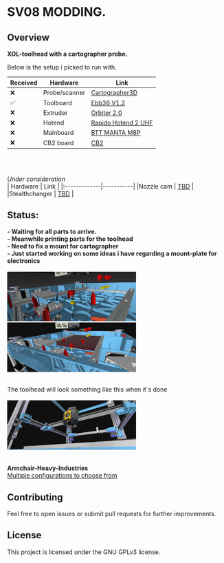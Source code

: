 # SV08 MODDING.
## Overview

**XOL-toolhead with a cartographer probe.** <p>

<p>Below is the setup i picked to run with.</p>


|   Received   |  Hardware |    Link    |
|:-------------|-----------|------------|
| :x:   | Probe/scanner| [Cartographer3D](https://cartographer3d.com/products/copy-of-cartographer-probe-v3-with-adxl345-standard-edition-both-can-usb) |
| ✅    |Toolboard | [Ebb36 V1.2](https://github.com/bigtreetech/EBB) |
| :x:   | Extruder| [Orbiter 2.0](https://www.orbiterprojects.com/orbiter-v2-0) |
| :x:   | Hotend| [Rapido Hotend 2 UHF](https://www.phaetus.com/products/rapido2?variant=45177211257109) |
| :x:   |Mainboard | [BTT MANTA M8P](https://biqu.equipment/products/manta-m4p-m8p) |
| :x:   | CB2 board| [CB2](https://github.com/bigtreetech/cb2) |
<br>
<br>

*Under consideration*<br>
|   Hardware     | Link |
|:-------------|-----------|
|Nozzle cam    | [TBD](https://github.com/3DO-EU/Enclosure-Nozzle-Camera-V2) |
|Stealthchanger | [TBD](https://github.com/DraftShift/StealthChanger) |



## Status:
**- Waiting for all parts to arrive.** <br>
**- Meanwhile printing parts for the toolhead** <br>
**- Need to fix a mount for cartographer** <br>
**- Just started working on some ideas i have regarding a mount-plate for electronics** <br><br>
<img src="images/fastener.png" width="300" /><img src="images/plate.png" width="300" />

## 
### 
 The toolhead will look something like this when it´s done
<br>  
  <img src="images/sv08.png" width="300" />
<br> 
<br> 


**Armchair-Heavy-Industries**<br>
[Multiple configurations to choose from](https://github.com/Armchair-Heavy-Industries)


## Contributing
Feel free to open issues or submit pull requests for further improvements.

## License
This project is licensed under the GNU GPLv3 license.

